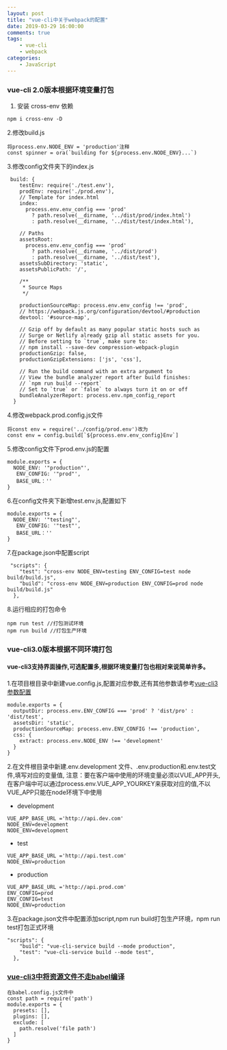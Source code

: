 ```yaml
---
layout: post
title: "vue-cli中关于webpack的配置"
date: 2019-03-29 16:00:00
comments: true
tags: 
	- vue-cli
	- webpack
categories:
	- JavaScript 
---
```

### vue-cli 2.0版本根据环境变量打包
1. 安装 cross-env 依赖
```
npm i cross-env -D
```
2.修改build.js
```
将process.env.NODE_ENV = 'production'注释
const spinner = ora(`building for ${process.env.NODE_ENV}...`)
```
3.修改config文件夹下的index.js
```
 build: {
    testEnv: require('./test.env'),
    prodEnv: require('./prod.env'),
    // Template for index.html
    index:
      process.env.env_config === 'prod'
        ? path.resolve(__dirname, '../dist/prod/index.html')
        : path.resolve(__dirname, '../dist/test/index.html'),

    // Paths
    assetsRoot:
      process.env.env_config === 'prod'
        ? path.resolve(__dirname, '../dist/prod')
        : path.resolve(__dirname, '../dist/test'),
    assetsSubDirectory: 'static',
    assetsPublicPath: '/',

    /**
     * Source Maps
     */

    productionSourceMap: process.env.env_config !== 'prod',
    // https://webpack.js.org/configuration/devtool/#production
    devtool: '#source-map',

    // Gzip off by default as many popular static hosts such as
    // Surge or Netlify already gzip all static assets for you.
    // Before setting to `true`, make sure to:
    // npm install --save-dev compression-webpack-plugin
    productionGzip: false,
    productionGzipExtensions: ['js', 'css'],

    // Run the build command with an extra argument to
    // View the bundle analyzer report after build finishes:
    // `npm run build --report`
    // Set to `true` or `false` to always turn it on or off
    bundleAnalyzerReport: process.env.npm_config_report
  }
```
4.修改webpack.prod.config.js文件
```
将const env = require('../config/prod.env')改为
const env = config.build[`${process.env.env_config}Env`]
```
5.修改config文件下prod.env.js的配置
```
module.exports = {
  NODE_ENV: '"production"',
   ENV_CONFIG: '"prod"',
   BASE_URL：''
}

```
6.在config文件夹下新增test.env.js,配置如下
```
module.exports = {
  NODE_ENV: '"testing"',
   ENV_CONFIG: '"test"',
   BASE_URL：''
}
```

7.在package.json中配置script
```
 "scripts": {
    "test": "cross-env NODE_ENV=testing ENV_CONFIG=test node build/build.js",
    "build": "cross-env NODE_ENV=production ENV_CONFIG=prod node build/build.js"
  },
```
8.运行相应的打包命令
```
npm run test //打包测试环境
npm run build //打包生产环境
```
### vue-cli3.0版本根据不同环境打包
#### vue-cli3支持界面操作,可选配置多,根据环境变量打包也相对来说简单许多。
1.在项目根目录中新建vue.config.js,配置对应参数,还有其他参数请参考[vue-cli3参数配置](https://cli.vuejs.org/zh/config/)
```
module.exports = {
  outputDir: process.env.ENV_CONFIG === 'prod' ? 'dist/pro' : 'dist/test',
  assetsDir: 'static',
  productionSourceMap: process.env.ENV_CONFIG !== 'production',
  css: {
    extract: process.env.NODE_ENV !== 'development'
  }
}

```
2.在文件根目录中新建.env.development 文件、.env.production和.env.test文件,填写对应的变量值,
注意：要在客户端中使用的环境变量必须以VUE_APP开头,在客户端中可以通过process.env.VUE_APP_YOURKEY来获取对应的值,不以VUE_APP只能在node环境下中使用
+ development
```
VUE_APP_BASE_URL ='http://api.dev.com'
NODE_ENV=development
NODE_ENV=development
```
+ test
```
VUE_APP_BASE_URL ='http://api.test.com'
NODE_ENV=production
```
+ production
```
VUE_APP_BASE_URL ='http://api.prod.com'
ENV_CONFIG=prod
ENV_CONFIG=test
NODE_ENV=production
```
3.在package.json文件中配置添加script,npm run build打包生产环境，npm run test打包正式环境
```
"scripts": {
    "build": "vue-cli-service build --mode production",
    "test": "vue-cli-service build --mode test",
  },
```
### [vue-cli3中将资源文件不走babel编译](https://stackoverflow.com/questions/53628057/how-to-exclude-specific-file-from-babel-loader-when-using-vue-cli-setup)
```
在babel.config.js文件中
const path = require('path')
module.exports = {
  presets: [],
  plugins: [],
  exclude: [
    path.resolve('file path')
  ]
}
```


